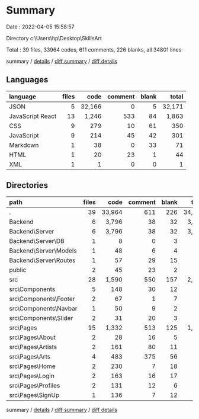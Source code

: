 # Summary

Date : 2022-04-05 15:58:57

Directory c:\Users\hp\Desktop\SkillsArt

Total : 39 files,  33964 codes, 611 comments, 226 blanks, all 34801 lines

summary / [details](details.md) / [diff summary](diff.md) / [diff details](diff-details.md)

## Languages
| language | files | code | comment | blank | total |
| :--- | ---: | ---: | ---: | ---: | ---: |
| JSON | 5 | 32,166 | 0 | 5 | 32,171 |
| JavaScript React | 13 | 1,246 | 533 | 84 | 1,863 |
| CSS | 9 | 279 | 10 | 61 | 350 |
| JavaScript | 9 | 214 | 45 | 42 | 301 |
| Markdown | 1 | 38 | 0 | 33 | 71 |
| HTML | 1 | 20 | 23 | 1 | 44 |
| XML | 1 | 1 | 0 | 0 | 1 |

## Directories
| path | files | code | comment | blank | total |
| :--- | ---: | ---: | ---: | ---: | ---: |
| . | 39 | 33,964 | 611 | 226 | 34,801 |
| Backend | 6 | 3,796 | 38 | 32 | 3,866 |
| Backend\Server | 6 | 3,796 | 38 | 32 | 3,866 |
| Backend\Server\DB | 1 | 8 | 0 | 3 | 11 |
| Backend\Server\Models | 1 | 48 | 6 | 4 | 58 |
| Backend\Server\Routes | 1 | 57 | 29 | 15 | 101 |
| public | 2 | 45 | 23 | 2 | 70 |
| src | 28 | 1,590 | 550 | 157 | 2,297 |
| src\Components | 5 | 148 | 30 | 12 | 190 |
| src\Components\Footer | 2 | 67 | 1 | 7 | 75 |
| src\Components\Navbar | 1 | 50 | 9 | 2 | 61 |
| src\Components\Slider | 2 | 31 | 20 | 3 | 54 |
| src\Pages | 15 | 1,332 | 513 | 125 | 1,970 |
| src\Pages\About | 2 | 28 | 16 | 5 | 49 |
| src\Pages\Artists | 2 | 161 | 80 | 11 | 252 |
| src\Pages\Arts | 4 | 483 | 375 | 56 | 914 |
| src\Pages\Home | 2 | 230 | 7 | 18 | 255 |
| src\Pages\Login | 2 | 163 | 16 | 17 | 196 |
| src\Pages\Profiles | 2 | 131 | 12 | 6 | 149 |
| src\Pages\SignUp | 1 | 136 | 7 | 12 | 155 |

summary / [details](details.md) / [diff summary](diff.md) / [diff details](diff-details.md)